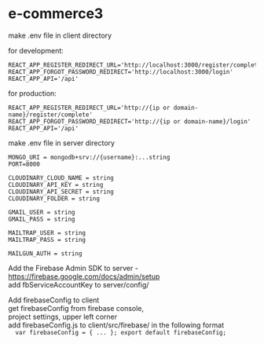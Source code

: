 # e-commerce3

make .env file in client directory

  for development:
  ```
  REACT_APP_REGISTER_REDIRECT_URL='http://localhost:3000/register/complete'
  REACT_APP_FORGOT_PASSWORD_REDIRECT='http://localhost:3000/login'
  REACT_APP_API='/api'
  ```
  

  for production:
  ```
  REACT_APP_REGISTER_REDIRECT_URL='http://{ip or domain-name}/register/complete'
  REACT_APP_FORGOT_PASSWORD_REDIRECT='http://{ip or domain-name}/login'
  REACT_APP_API='/api'
  ```


make .env file in server directory
  ```
  MONGO_URI = mongodb+srv://{username}:...string
  PORT=8000

  CLOUDINARY_CLOUD_NAME = string
  CLOUDINARY_API_KEY = string
  CLOUDINARY_API_SECRET = string
  CLOUDINARY_FOLDER = string

  GMAIL_USER = string
  GMAIL_PASS = string

  MAILTRAP_USER = string
  MAILTRAP_PASS = string

  MAILGUN_AUTH = string
  ```

Add the Firebase Admin SDK to server - https://firebase.google.com/docs/admin/setup   
  add fbServiceAccountKey to server/config/  

Add firebaseConfig to client  
  get firebaseConfig from firebase console,  
  project settings, upper left corner  
  add firebaseConfig.js to client/src/firebase/ in the following format  
    ```  
    var firebaseConfig = {
      ...
    };
    export default firebaseConfig;
    ```

